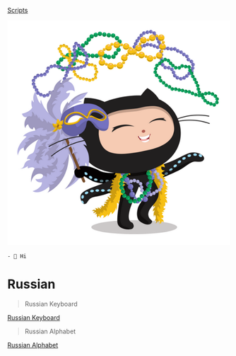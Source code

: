 
[Scripts](https://icimaciej.github.io/scripts/)

![image](https://raw.githubusercontent.com/icimaciej/scripts/main/image.png)

```
- 👋 Hi
```

# Russian

> Russian Keyboard

[Russian Keyboard](https://raw.githubusercontent.com/icimaciej/online/main/RussianAlphabet.png)

> Russian Alphabet

[Russian Alphabet](https://raw.githubusercontent.com/icimaciej/online/main/RussianKeyboard.png)
